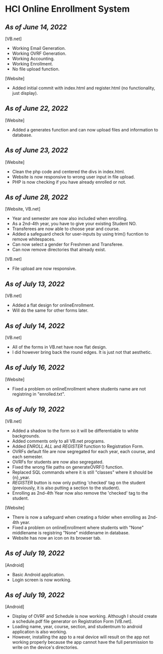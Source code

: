 # **HCI Online Enrollment System**

## *As of June 14, 2022* 
[VB.net]
    
- Working Email Generation.
- Working OVRF Generation.
- Working Accounting.
- Working Enrollment.
- No file upload function.


[Website]
- Added initial commit with index.html and register.html (no functionality, just display).

## *As of June 22, 2022*

[Website]
- Added a generates function and can now upload files and information to database.

## *As of June 23, 2022*

[Website]
- Clean the php code and centered the divs in index.html.
- Website is now responsive to wrong user input in file upload.
- PHP is now checking if you have already enrolled or not.

## *As of June 28, 2022*

[Website, VB.net]
- Year and semester are now also included when enrolling.
- As a 2nd-4th year, you have to give your existing Student NO.
- Transferees are now able to choose year and course.
- Added a safeguard check for user-inputs by using trim() fucntion to remove whitespaces.
- Can now select a gender for Freshmen and Transferee.
- Can now remove directories that already exist.

[VB.net]
- File upload are now responsive.

## *As of July 13, 2022*

[VB.net]
- Added a flat design for onlineEnrollment.
- Will do the same for other forms later.

## *As of July 14, 2022*

[VB.net]
- All of the forms in VB.net have now flat design.
- I did however bring back the round edges. It is just not that aesthetic.

## *As of July 16, 2022*

[Website]
- Fixed a problem on onlineEnrollment where students name are not registring in "enrolled.txt".

## *As of July 19, 2022*

[VB.net]
- Added a shadow to the form so it will be differentiable to white backgrounds.
- Added comments only to all VB.net programs.
- Added *ENROLL ALL* and *REGISTER* function to Registration Form.
- OVRFs default file are now segregated for each year, each course, and each semester.
- OVRFs for students are now also segregated.
- Fixed the wrong file paths on generateOVRF() function.
- Replaced SQL commands where it is still "classes" where it should be {n}_year.
- *REGISTER* button is now only putting 'checked' tag on the student (previously, it is also putting a section to the student).
- Enrolling as 2nd-4th Year now also remove the 'checked' tag to the student.

[Website]
- There is now a safeguard when creating a folder when enrolling as 2nd-4th year.
- Fixed a problem on onlineEnrollment where students with "None" middlename is registring "None" middlename in database.
- Website has now an icon on its browser tab.

## *As of July 19, 2022*

[Android]
- Basic Android application.
- Login screen is now working.

## *As of July 19, 2022*

[Android]
- Display of OVRF and Schedule is now working. Although I should create a schedule.pdf file generator on Registration Form [VB.net].
- Loading name, year, course, section, and studentnum to android application is also working.
- However, installing the app to a real device will result on the app not working properly because the app cannot have the full persmission to write on the device's directories.